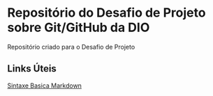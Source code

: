 # Repositório do Desafio de Projeto sobre Git/GitHub da DIO
Repositório  criado para o Desafio de Projeto

## Links Úteis
[Sintaxe Basica  Markdown](https.markdownguide.org/basic-syntax/)
